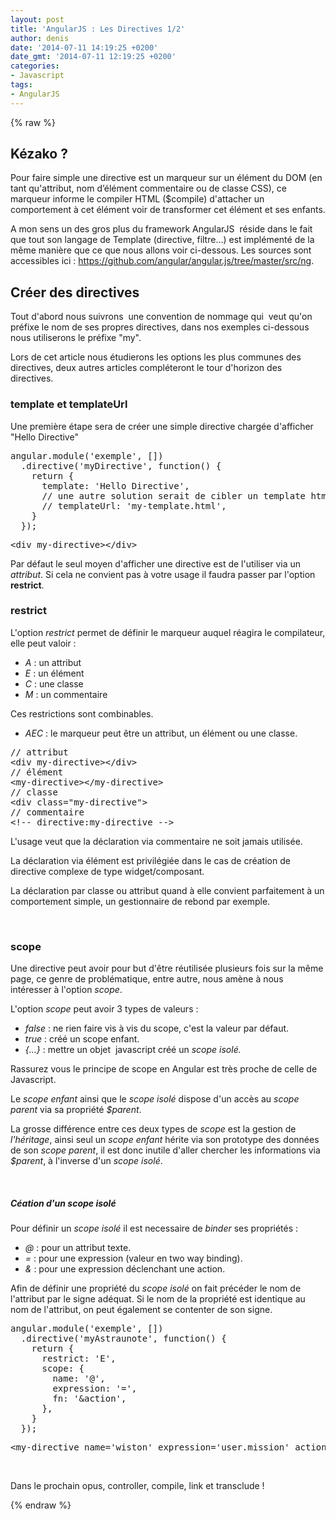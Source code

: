 ```yaml
---
layout: post
title: 'AngularJS : Les Directives 1/2'
author: denis
date: '2014-07-11 14:19:25 +0200'
date_gmt: '2014-07-11 12:19:25 +0200'
categories:
- Javascript
tags:
- AngularJS
---
```

{% raw %}
## Kézako ?
Pour faire simple une directive est un marqueur sur un élément du DOM (en tant qu'attribut, nom d’élément commentaire ou de classe CSS), ce marqueur informe le compiler HTML ($compile) d'attacher un comportement à cet élément voir de transformer cet élément et ses enfants.

A mon sens un des gros plus du framework AngularJS  réside dans le fait que tout son langage de Template (directive, filtre…) est implémenté de la même manière que ce que nous allons voir ci-dessous. Les sources sont accessibles ici : <a title="https://github.com/angular/angular.js/tree/master/src/ng" href="https://github.com/angular/angular.js/tree/master/src/ng" target="_blank">https://github.com/angular/angular.js/tree/master/src/ng</a>.

## 
## Créer des directives
Tout d'abord nous suivrons  une convention de nommage qui  veut qu'on préfixe le nom de ses propres directives, dans nos exemples ci-dessous nous utiliserons le préfixe "my".

Lors de cet article nous étudierons les options les plus communes des directives, deux autres articles compléteront le tour d'horizon des directives.

### 
### template et templateUrl
Une première étape sera de créer une simple directive chargée d'afficher "Hello Directive"

<pre class="lang:js decode:true">angular.module('exemple', [])
  .directive('myDirective', function() {
    return {
      template: 'Hello Directive',
      // une autre solution serait de cibler un template html
      // templateUrl: 'my-template.html',
    }
  });</pre>
<pre class="lang:xhtml decode:true">&lt;div my-directive&gt;&lt;/div&gt;</pre>
Par défaut le seul moyen d'afficher une directive est de l'utiliser via un <em>attribut</em>. Si cela ne convient pas à votre usage il faudra passer par l'option <strong>restrict</strong>.

### 
### restrict
L'option <em>restrict</em> permet de définir le marqueur auquel réagira le compilateur, elle peut valoir :

<ul>
<li><em>A</em> : un attribut</li>
<li><em>E</em> : un élément</li>
<li><em>C</em> : une classe</li>
<li><em>M </em>: un commentaire</li>
</ul>
Ces restrictions sont combinables.

<ul>
<li><em>AEC</em> : le marqueur peut être un attribut, un élément ou une classe.</li>
</ul>
<pre class="lang:xhtml decode:true">// attribut
&lt;div my-directive&gt;&lt;/div&gt;
// élément
&lt;my-directive&gt;&lt;/my-directive&gt;
// classe
&lt;div class="my-directive"&gt;
// commentaire
&lt;!-- directive:my-directive --&gt;</pre>
L'usage veut que la déclaration via commentaire ne soit jamais utilisée.

La déclaration via élément est privilégiée dans le cas de création de directive complexe de type widget/composant.

La déclaration par classe ou attribut quand à elle convient parfaitement à un comportement simple, un gestionnaire de rebond par exemple.

&nbsp;

### scope
Une directive peut avoir pour but d'être réutilisée plusieurs fois sur la même page, ce genre de problématique, entre autre, nous amène à nous intéresser à l'option <em>scope</em>.

L'option <em>scope</em> peut avoir 3 types de valeurs :

<ul>
<li><em>false</em> : ne rien faire vis à vis du scope, c'est la valeur par défaut.</li>
<li><em>true </em>: créé un scope enfant.</li>
<li><em>{...}</em> : mettre un objet  javascript créé un <em>scope isolé.</em></li>
</ul>
Rassurez vous le principe de scope en Angular est très proche de celle de Javascript.

Le <em>scope enfant</em> ainsi que le <em>scope isolé</em> dispose d'un accès au <em>scope parent</em> via sa propriété <em>$parent</em>.

La grosse différence entre ces deux types de <em>scope</em> est la gestion de <em>l'héritage</em>, ainsi seul un <em>scope enfant</em> hérite via son prototype des données de son <em>scope parent</em>, il est donc inutile d'aller chercher les informations via <em>$parent</em>, à l'inverse d'un <em>scope isolé</em>.

&nbsp;

##### Céation d'un scope isolé
Pour définir un <em>scope isolé</em> il est necessaire de <em>binder</em> ses propriétés :

<ul>
<li><em>@</em> : pour un attribut texte.</li>
<li><em>=</em> : pour une expression (valeur en two way binding).</li>
<li><em>&amp;</em> : pour une expression déclenchant une action.</li>
</ul>
Afin de définir une propriété du <em>scope isolé</em> on fait précéder le nom de l'attribut par le signe adéquat. Si le nom de la propriété est identique au nom de l'attribut, on peut également se contenter de son signe.

<pre class="lang:js decode:true">angular.module('exemple', [])
  .directive('myAstraunote', function() {
    return {
      restrict: 'E',
      scope: {
        name: '@',
        expression: '=',
        fn: '&amp;action',
      },
    }
  });</pre>
<pre class="lang:xhtml decode:true ">&lt;my-directive name='wiston' expression='user.mission' action='launch(user)'&gt;&lt;/my-directive&gt;
</pre>
&nbsp;

Dans le prochain opus, controller, compile, link et transclude !

{% endraw %}
